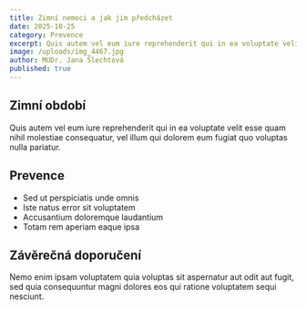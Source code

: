 ```yaml
---
title: Zimní nemoci a jak jim předcházet
date: 2025-10-25
category: Prevence
excerpt: Quis autem vel eum iure reprehenderit qui in ea voluptate velit esse quam nihil molestiae consequatur.
image: /uploads/img_4467.jpg
author: MUDr. Jana Šlechtová
published: true
---
```


## Zimní období

Quis autem vel eum iure reprehenderit qui in ea voluptate velit esse quam nihil molestiae consequatur, vel illum qui dolorem eum fugiat quo voluptas nulla pariatur.

## Prevence

- Sed ut perspiciatis unde omnis
- Iste natus error sit voluptatem
- Accusantium doloremque laudantium
- Totam rem aperiam eaque ipsa

## Závěrečná doporučení

Nemo enim ipsam voluptatem quia voluptas sit aspernatur aut odit aut fugit, sed quia consequuntur magni dolores eos qui ratione voluptatem sequi nesciunt.
